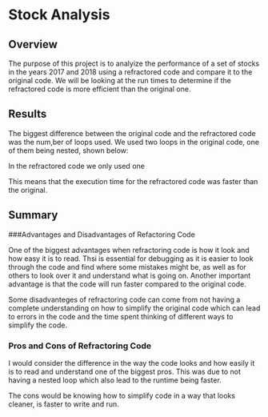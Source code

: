 # Stock Analysis

## Overview

The purpose of this project is to analyize the performance of a set of stocks in the years 2017 and 2018 using a refractored code and compare it to the original code. We will be looking at the run times to determine if the refractored code is more efficient than the original one.  

## Results

The biggest difference between the original code and the refractored code was the num,ber of loops used. We used two loops in the original code, one of them being nested, shown below:

In the refractored code we only used one

This means that the execution time for the refractored code was faster than the original.

## Summary
 
###Advantages and Disadvantages of Refactoring Code

One of the biggest advantages when refractoring code is how it look and how easy it is to read. Thsi is essential for debugging as it is easier to look through the code and find where some mistakes might be, as well as for others to look over it and understand what is going on. Another important advantage is that the code will run faster compared to the original code. 

Some disadvanteges of refractoring code can come from not having a complete understanding on how to simplify the original code which can lead to errors in the code and the time spent thinking of different ways to simplify the code.

### Pros and Cons of Refractoring Code

I would consider the difference in the way the code looks and how easily it is to read and understand one of the biggest pros. This was due to not having a nested loop which also lead to the runtime being faster.

The cons would be knowing how to simplify code in a way that looks cleaner, is faster to write and run. 
